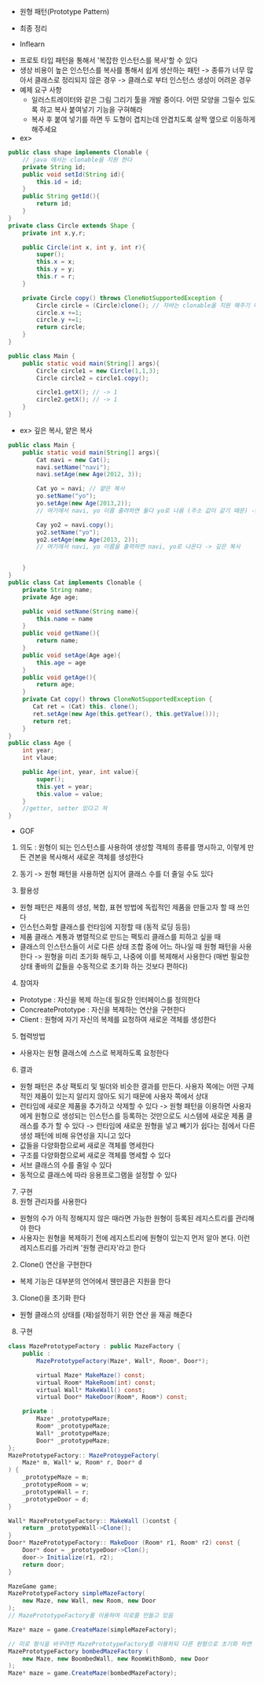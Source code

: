 * 원형 패턴(Prototype Pattern)
* 최종 정리

* Inflearn
- 프로토 타입 패턴을 통해서 '복잡한 인스턴스를 복사'할 수 있다
- 생상 비용이 높은 인스턴스를 복사를 통해서 쉽게 생산하는 패턴
    -> 종류가 너무 많아서 클래스로 정리되지 않은 경우
    -> 클래스로 부터 인스턴스 생성이 어려운 경우
- 예제 요구 사항
    - 일러스트레이터와 같은 그림 그리기 툴을 개발 중이다. 어떤 모양을 그릴수 있도록 하고 복사 붙여넣기 기능을 구혀해라
    - 복사 후 붙여 넣기를 하면 두 도형이 겹치는데 안겹치도록 살짝 옆으로 이동하게 해주세요
- ex>
```java
public class shape implements Clonable {
    // java 에서는 clonable을 지원 한다
    private String id;
    public void setId(String id){
        this.id = id;
    }
    public String getId(){
        return id;
    }
}
private class Circle extends Shape {
    private int x,y,r;

    public Circle(int x, int y, int r){
        super();
        this.x = x;
        this.y = y;
        this.r = r;
    }

    private Circle copy() throws CloneNotSupportedException {
        Circle circle = (Circle)clone(); // 자바는 clonable을 지원 해주기 때문에 쉽게 할 수 있다
        circle.x +=1;
        circle.y +=1;
        return circle;
    }
}

public class Main {
    public static void main(String[] args){
        Circle circle1 = new Circle(1,1,3);
        Circle circle2 = circle1.copy();

        circle1.getX(); // -> 1
        circle2.getX(); // -> 1
    }
}
```
- ex> 깊은 복사, 얕은 복사
```java
public class Main {
    public static void main(String[] args){
        Cat navi = new Cat();
        navi.setName("navi");
        navi.setAge(new Age(2012, 3));

        Cat yo = navi; // 얕은 복사
        yo.setName("yo");
        yo.setAge(new Age(2013,2));
        // 여기에서 navi, yo 이름 출려하면 둘다 yo로 나옴 (주소 값이 같기 때문) -> 얕은 복사 

        Cay yo2 = navi.copy();
        yo2.setName("yo");
        yo2.setAge(new Age(2013, 2));
        // 여기에서 navi, yo 이름을 출력하면 navi, yo로 나온다 -> 깊은 복사


    }
}
public class Cat implements Clonable {
    private String name;
    private Age age;

    public void setName(String name){
        this.name = name
    }
    public void getName(){
        return name;
    }
    public void setAge(Age age){
        this.age = age
    }
    public void getAge(){
        return age;
    }
    private Cat copy() throws CloneNotSupportedException {
       Cat ret = (Cat) this. clone();
       ret.setAge(new Age(this.getYear(), this.getValue()));
       return ret;
    }
}
public class Age {
    int year;
    int vlaue;

    public Age(int, year, int value){
        super();
        this.yet = year;
        this.value = value;
    }
    //getter, setter 있다고 쳐
}
```

* GOF
1. 의도 : 원형이 되는 인스턴스를 사용하여 생성할 객체의 종류를 명시하고, 이렇게 만든 견본을 복사해서 새로운 객체를 생성한다

2. 동기 
-> 원형 패턴을 사용하면 심지어 클래스 수를 더 줄일 수도 있다

3. 활용성
- 원형 패턴은 제품의 생성, 복합, 표현 방법에 독립적인 제품을 만들고자 할 때 쓰인다
- 인스턴스화할 클래스를 런타임에 지정할 때 (동적 로딩 등등)
- 제품 클래스 계통과 병렬적으로 만드는 팩토리 클래스를 피하고 싶을 때
- 클래스의 인스턴스들이 서로 다른 상태 조합 중에 어느 하나일 때 원형 패턴을 사용한다
    -> 원형을 미리 초기화 해두고, 나중에 이를 복제해서 사용한다 (매번 필요한 상태 좋바의 값들을 수동적으로 초기화 하는 것보다 편하다)

4. 참여자
- Prototype : 자신을 복제 하는데 필요한 인터페이스를 정의한다
- ConcreatePrototype : 자신을 복제하는 연산을 구현한다
- Client : 원형에 자기 자신의 복제를 요청하여 새로운 객체를 생성한다

5. 협력방법
- 사용자는 원형 클래스에 스스로 복제하도록 요청한다

6. 결과
- 원형 패턴은 추상 팩토리 및 빌더와 비슷한 결과를 만든다. 사용자 쪽에는 어떤 구체적인 제품이 있는지 알리지 않아도 되기 때문에
  사용자 쪽에서 상대
- 런타임에 새로운 제품을 추가하고 삭제할 수 있다
    -> 원형 패턴을 이용하면 사용자에게 원형으로 생성되는 인스턴스를 등록하는 것만으로도 시스템에 새로운 제품 클래스를 추가 할 수 있다
    -> 런타임에 새로운 원형을 넣고 빼기가 쉽다는 점에서 다른 생성 패턴에 비해 유연성을 지니고 있다
- 값들을 다양화함으로써 새로운 객체를 명세한다
- 구조를 다양화함으로써 새로운 객체를 명세할 수 있다
- 서브 클래스의 수를 줄일 수 있다
- 동적으로 클래스에 따라 응용프로그램을 설정할 수 있다

7. 구현
1. 원형 관리자를 사용한다
- 원형의 수가 아직 정해지지 않은 때라면 가능한 원형이 등록된 레지스트리를 관리해야 한다
- 사용자는 원형을 복제하기 전에 레지스트리에 원형이 있는지 먼저 알아 본다. 이런 레지스트리를 가리켜 '원형 관리자'라고 한다
2. Clone() 연산을 구현한다
- 복제 기능은 대부분의 언어에서 웬만큼은 지원을 한다
3. Clone()을 초기화 한다
- 원형 클래스의 상태를 (재)설정하기 위한 연산 을 재공 해준다 

8. 구현
```java
class MazePrototypeFactory : public MazeFactory {
    public :
        MazePrototypeFactory(Maze*, Wall*, Room*, Door*);

        virtual Maze* MakeMaze() const;
        virtual Room* MakeRoom(int) const;
        virtual Wall* MakeWall() const;
        virtual Door* MakeDoor(Room*, Room*) const;

    private :
        Maze* _prototypeMaze;
        Room* _prototypeMaze;
        Wall* _prototypeMaze;
        Door* _prototypeMaze;
};
MazePrototypeFactory:: MazeProtoypeFactory(
    Maze* m, Wall* w, Room* r, Door* d
) {
    _prototypeMaze = m;
    _prototypeRoom = w;
    _prototypeWall = r;
    _prototypeDoor = d;
}

Wall* MazePrototypeFactory:: MakeWall ()contst {
    return _prototypeWall->Clone();
}
Door* MazePrototypeFactory:: MakeDoor (Room* r1, Room* r2) const {
    Door* door = _prototypeDoor->Clon();
    door-> Initialize(r1, r2);
    return door;
}

MazeGame game;
MazePrototypeFactory simpleMazeFactory(
    new Maze, new Wall, new Room, new Door
);
// MazePrototypeFactory를 이용하여 미로를 만들고 있음

Maze* maze = game.CreateMaze(simpleMazeFactory);

// 미로 형식을 바꾸려면 MazePrototypeFactory를 이용하되 다른 원형으로 초기화 하면 된다
MazePrototypeFactory bombedMazeFactory (
    new Maze, new BoombedWall, new RoomWithBomb, new Door
);
Maze* maze = game.CreateMaze(bombedMazeFactory);



```
